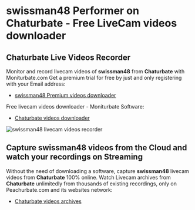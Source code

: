 # swissman48 Performer on Chaturbate - Free LiveCam videos downloader

## Chaturbate Live Videos Recorder

Monitor and record livecam videos of **swissman48** from **Chaturbate** with Moniturbate.com
Get a premium trial for free by just and only registering with your Email address:
* [swissman48 Premium videos downloader](https://moniturbate.com/request-demo-licence-key.html)

Free livecam videos downloader - Moniturbate Software:
* [Chaturbate videos downloader](https://moniturbate.com/moniturbate-download-software.html)

![swissman48 livecam videos recorder](https://peachurnet.com/templates/moniturbate-software.png)


## Capture swissman48 videos from the Cloud and watch your recordings on Streaming

Without the need of downloading a software, capture **swissman48** livecam videos from **Chaturbate** 100% online.
Watch Livecam archives from **Chaturbate** unlimitedly from thousands of existing recordings, only on Peachurbate.com and its websites network:
* [Chaturbate videos archives](https://peachurnet.com/)